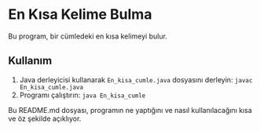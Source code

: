# En Kısa Kelime Bulma
Bu program, bir cümledeki en kısa kelimeyi bulur.

## Kullanım
1. Java derleyicisi kullanarak `En_kisa_cumle.java` dosyasını derleyin: `javac En_kisa_cumle.java`
2. Programı çalıştırın: `java En_kisa_cumle`

Bu README.md dosyası, programın ne yaptığını ve nasıl kullanılacağını kısa ve öz şekilde açıklıyor.
